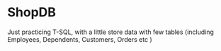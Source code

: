 # ShopDB
Just practicing T-SQL, with a little store data with few tables (including Employees, Dependents, Customers, Orders etc )

